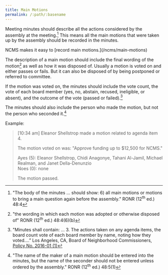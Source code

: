 ```yaml
---
title: Main Motions
permalink: /:path/:basename
---
```


Meeting minutes should
describe all
the actions considered
by the assembly
at the meeting.[^ronrallmain]
This means
all the main motions
that were
taken up
by the assembly
should be recorded
in the minutes.

<aside class="callout" role="complementary" markdown="1">
NCMS makes
it easy
to [record main motions.](/ncms/main-motions)
</aside>

The description
of a main motion
should include
the final wording
of the motion[^ronrfinalwording]
as well
as how it was
disposed of.
Usually a motion
is voted on
and either passes or fails.
But it can also
be disposed of
by being postponed
or referred
to committee.

If the motion
was voted on,
the minutes
should include
the vote count,
the vote
of each board member
(yes, no, abstain, recused, ineligible, or absent),
and the outcome
of the vote
(passed or failed).[^boncactions]

The minutes should also
include the person
who made the motion,
but not the person
who seconded it.[^ronrmover]

[^ronrallmain]:
    "The body
    of the minutes ... 
    should show: 
    6) all main motions
    or motions
    to bring
    a main question again
    before the assembly."
    RONR (12<sup>th</sup>&nbsp;ed.) 48:4

[^ronrfinalwording]:
    "the wording
    in which
    each motion
    was adopted
    or otherwise
    disposed of"
    RONR (12<sup>th</sup>&nbsp;ed.) 48:4(6)(b)

[^boncactions]:
    "Minutes shall contain: ... 3.
    The actions taken
    on any agenda items,
    the board count vote
    of each board member
    by name,
    noting how they voted....”
    Los Angeles, CA,
    Board of Neighborhood Commissioners,
    [Policy No. 2016-01 (1)](https://empowerla.org/wp-content/uploads/2019/03/Amended-Minutes-Policy-Resolution1-03.18.19.pdf)

Example:

> [10:34 am] Eleanor Shellstrop made a motion related to agenda item 4.
>
> The motion voted on was: "Approve funding up to $12,500 for NCMS."
>
> Ayes (5): Eleanor Shellstrop, Chidi Anagonye, Tahani Al-Jamil, Michael Realman, and Janet Della-Denunzio  
> Noes (0): none
>
> The motion passed.

[^ronrmover]:
    "The name
    of the maker
    of a main motion
    should be entered
    into the minutes,
    but the name
    of the seconder
    should not be entered
    unless ordered
    by the assembly."
    RONR (12<sup>th</sup>&nbsp;ed.) 48:5(1)
